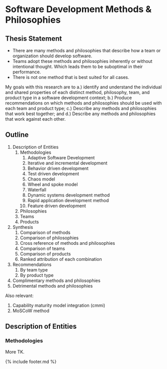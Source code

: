 # Software Development Methods & Philosophies

## Thesis Statement

- There are many methods and philosophies that describe how a team or organization should develop software.
- Teams adopt these methods and philosophies inherently or without intentional thought. Which leads them to be suboptimal in their performance.
- There is not one method that is best suited for all cases.

My goals with this research are to a.) identify and  understand the individual and shared properties of each distinct method, philosophy, team, and product type in a software development context; b.) Produce recommendations on which methods and philosophies should be used with each team and product type; c.) Describe any methods and philosophies that work best together; and d.) Describe any methods and philosophies that work against each other.

## Outline

1. Description of Entities
    1. Methodologies
        1. Adaptive Software Development
        2. Iterative and incremental development
        3. Behavior driven development
        4. Test driven development
        5. Chaos model
        6. Wheel and spoke model
        7. Waterfall
        8. Dynamic systems development method
        9. Rapid application development method
        10. Feature driven development
    2. Philosophies
    3. Teams
    4. Products
2. Synthesis
    1. Comparison of methods
    2. Comparison of philosophies
    3. Cross reference of methods and philosophies
    4. Comparison of teams
    5. Comparison of products
    6. Ranked attribution of each combination
3. Recommendations
    1. By team type
    2. By product type
4. Complimentary methods and philosophies
5. Detrimental methods and philosophies

Also relevant:

1. Capability maturity model integration (cmmi)
2. MoSCoW method


## Description of Entities

### Methodologies

More TK.

{% include footer.md %}
